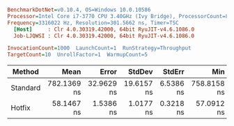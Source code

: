 ``` ini

BenchmarkDotNet=v0.10.4, OS=Windows 10.0.10586
Processor=Intel Core i7-3770 CPU 3.40GHz (Ivy Bridge), ProcessorCount=8
Frequency=3316022 Hz, Resolution=301.5662 ns, Timer=TSC
  [Host]     : Clr 4.0.30319.42000, 64bit RyuJIT-v4.6.1086.0
  Job-LJQWSI : Clr 4.0.30319.42000, 64bit RyuJIT-v4.6.1086.0

InvocationCount=1000  LaunchCount=1  RunStrategy=Throughput  
TargetCount=10  UnrollFactor=1  WarmupCount=5  

```
 |   Method |        Mean |      Error |     StdDev |    StdErr |         Min |          Q1 |      Median |          Q3 |         Max |        Op/s | Scaled | ScaledSD | Allocated |
 |--------- |------------:|-----------:|-----------:|----------:|------------:|------------:|------------:|------------:|------------:|------------:|-------:|---------:|----------:|
 | Standard | 782.1369 ns | 32.9629 ns | 19.6157 ns | 6.5386 ns | 758.8158 ns | 768.9183 ns | 773.2910 ns | 795.3053 ns | 822.4463 ns |  1278548.47 |   1.00 |     0.00 |      0 kB |
 |   Hotfix |  58.1467 ns |  1.5386 ns |  1.0177 ns | 0.3218 ns |  57.0912 ns |  57.0912 ns |  58.2975 ns |  58.9006 ns |  59.5038 ns | 17197876.39 |   0.07 |     0.00 |      0 kB |
